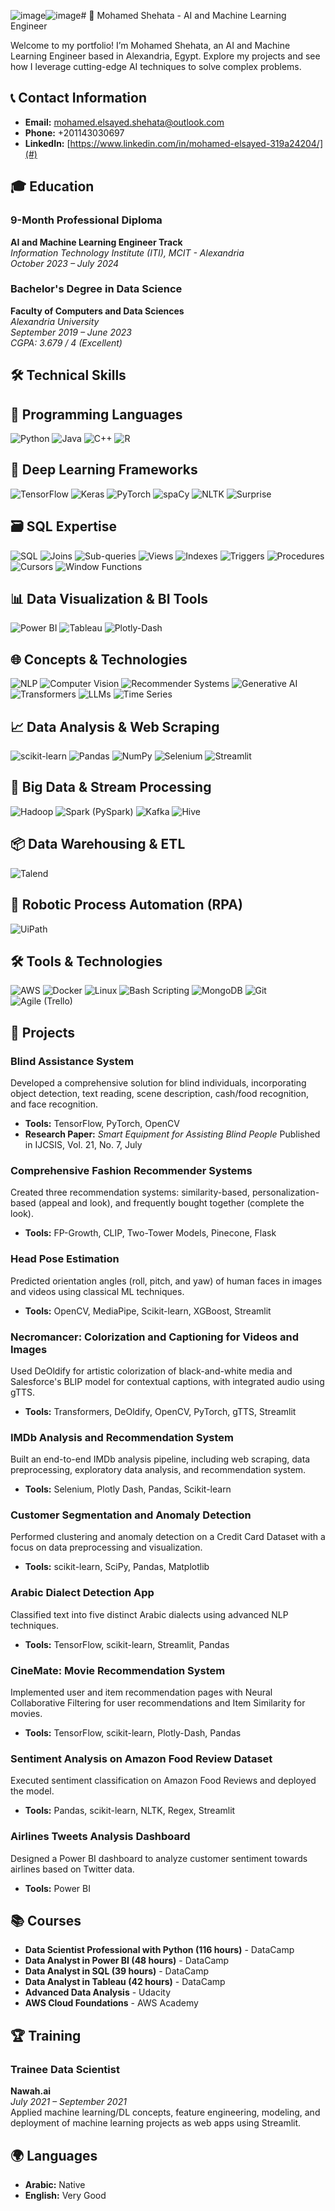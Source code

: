 ![image](https://github.com/user-attachments/assets/be19a381-d941-4ce9-94c0-45746cab2a0b)![image](https://github.com/user-attachments/assets/5042e5f3-6df2-4136-b89b-a14e01c82e6e)# 👋 Mohamed Shehata - AI and Machine Learning Engineer

Welcome to my portfolio! I’m Mohamed Shehata, an AI and Machine Learning Engineer based in Alexandria, Egypt. Explore my projects and see how I leverage cutting-edge AI techniques to solve complex problems.




## 📞 Contact Information
- **Email:** [mohamed.elsayed.shehata@outlook.com](mailto:mohamed.elsayed.shehata@outlook.com)
- **Phone:** +201143030697
- **LinkedIn:** [https://www.linkedin.com/in/mohamed-elsayed-319a24204/](#) 

## 🎓 Education

### 9-Month Professional Diploma
**AI and Machine Learning Engineer Track**  
*Information Technology Institute (ITI), MCIT - Alexandria*  
*October 2023 – July 2024*

### Bachelor's Degree in Data Science
**Faculty of Computers and Data Sciences**  
*Alexandria University*  
*September 2019 – June 2023*  
*CGPA: 3.679 / 4 (Excellent)*

## 🛠️ Technical Skills

## 📜 Programming Languages
![Python](https://th.bing.com/th/id/R.7494e83354e2662240d06630cc31f08d?rik=9tIRLZpYS9oTfQ&pid=ImgRaw&r=0) ![Java](https://logos-download.com/wp-content/uploads/2016/10/Java_logo.png) ![C++](https://th.bing.com/th/id/OIP.FIOlwRb1ITHhWbOGxVgV4gHaHa?rs=1&pid=ImgDetMain) ![R](https://th.bing.com/th/id/OIP.okOhO1AIHUJNrs-M3fwPsgHaFl?rs=1&pid=ImgDetMain)

## 🔬 Deep Learning Frameworks
![TensorFlow](path/to/tensorflow_icon.png) ![Keras](path/to/keras_icon.png) ![PyTorch](path/to/pytorch_icon.png) ![spaCy](path/to/spacy_icon.png) ![NLTK](path/to/nltk_icon.png) ![Surprise](path/to/surprise_icon.png)

## 🗃️ SQL Expertise
![SQL](path/to/sql_icon.png) ![Joins](path/to/joins_icon.png) ![Sub-queries](path/to/subqueries_icon.png) ![Views](path/to/views_icon.png) ![Indexes](path/to/indexes_icon.png) ![Triggers](path/to/triggers_icon.png) ![Procedures](path/to/procedures_icon.png) ![Cursors](path/to/cursors_icon.png) ![Window Functions](path/to/windowfunctions_icon.png)

## 📊 Data Visualization & BI Tools
![Power BI](path/to/powerbi_icon.png) ![Tableau](path/to/tableau_icon.png) ![Plotly-Dash](path/to/plotlydash_icon.png)

## 🌐 Concepts & Technologies
![NLP](path/to/nlp_icon.png) ![Computer Vision](path/to/computer_vision_icon.png) ![Recommender Systems](path/to/recommender_systems_icon.png) ![Generative AI](path/to/generative_ai_icon.png) ![Transformers](path/to/transformers_icon.png) ![LLMs](path/to/llms_icon.png) ![Time Series](path/to/time_series_icon.png)

## 📈 Data Analysis & Web Scraping
![scikit-learn](path/to/scikit_learn_icon.png) ![Pandas](path/to/pandas_icon.png) ![NumPy](path/to/numpy_icon.png) ![Selenium](path/to/selenium_icon.png) ![Streamlit](path/to/streamlit_icon.png)

## 🚀 Big Data & Stream Processing
![Hadoop](path/to/hadoop_icon.png) ![Spark (PySpark)](path/to/spark_icon.png) ![Kafka](path/to/kafka_icon.png) ![Hive](path/to/hive_icon.png)

## 📦 Data Warehousing & ETL
![Talend](path/to/talend_icon.png)

## 🤖 Robotic Process Automation (RPA)
![UiPath](path/to/uipath_icon.png)

## 🛠️ Tools & Technologies
![AWS](path/to/aws_icon.png) ![Docker](path/to/docker_icon.png) ![Linux](path/to/linux_icon.png) ![Bash Scripting](path/to/bash_scripting_icon.png) ![MongoDB](path/to/mongodb_icon.png) ![Git](path/to/git_icon.png) ![Agile (Trello)](path/to/agile_icon.png)

## 🚀 Projects

### **Blind Assistance System**
Developed a comprehensive solution for blind individuals, incorporating object detection, text reading, scene description, cash/food recognition, and face recognition.
- **Tools:** TensorFlow, PyTorch, OpenCV
- **Research Paper:** *Smart Equipment for Assisting Blind People* Published in IJCSIS, Vol. 21, No. 7, July

### **Comprehensive Fashion Recommender Systems**
Created three recommendation systems: similarity-based, personalization-based (appeal and look), and frequently bought together (complete the look).
- **Tools:** FP-Growth, CLIP, Two-Tower Models, Pinecone, Flask

### **Head Pose Estimation**
Predicted orientation angles (roll, pitch, and yaw) of human faces in images and videos using classical ML techniques.
- **Tools:** OpenCV, MediaPipe, Scikit-learn, XGBoost, Streamlit

### **Necromancer: Colorization and Captioning for Videos and Images**
Used DeOldify for artistic colorization of black-and-white media and Salesforce's BLIP model for contextual captions, with integrated audio using gTTS.
- **Tools:** Transformers, DeOldify, OpenCV, PyTorch, gTTS, Streamlit

### **IMDb Analysis and Recommendation System**
Built an end-to-end IMDb analysis pipeline, including web scraping, data preprocessing, exploratory data analysis, and recommendation system.
- **Tools:** Selenium, Plotly Dash, Pandas, Scikit-learn

### **Customer Segmentation and Anomaly Detection**
Performed clustering and anomaly detection on a Credit Card Dataset with a focus on data preprocessing and visualization.
- **Tools:** scikit-learn, SciPy, Pandas, Matplotlib

### **Arabic Dialect Detection App**
Classified text into five distinct Arabic dialects using advanced NLP techniques.
- **Tools:** TensorFlow, scikit-learn, Streamlit, Pandas

### **CineMate: Movie Recommendation System**
Implemented user and item recommendation pages with Neural Collaborative Filtering for user recommendations and Item Similarity for movies.
- **Tools:** TensorFlow, scikit-learn, Plotly-Dash, Pandas

### **Sentiment Analysis on Amazon Food Review Dataset**
Executed sentiment classification on Amazon Food Reviews and deployed the model.
- **Tools:** Pandas, scikit-learn, NLTK, Regex, Streamlit

### **Airlines Tweets Analysis Dashboard**
Designed a Power BI dashboard to analyze customer sentiment towards airlines based on Twitter data.
- **Tools:** Power BI

## 📚 Courses

- **Data Scientist Professional with Python (116 hours)** - DataCamp
- **Data Analyst in Power BI (48 hours)** - DataCamp
- **Data Analyst in SQL (39 hours)** - DataCamp
- **Data Analyst in Tableau (42 hours)** - DataCamp
- **Advanced Data Analysis** - Udacity
- **AWS Cloud Foundations** - AWS Academy

## 🏆 Training

### **Trainee Data Scientist**
**Nawah.ai**  
*July 2021 – September 2021*  
Applied machine learning/DL concepts, feature engineering, modeling, and deployment of machine learning projects as web apps using Streamlit.

## 🌍 Languages

- **Arabic:** Native
- **English:** Very Good

